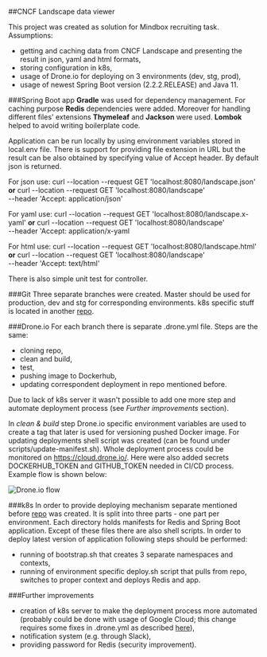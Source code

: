 ##CNCF Landscape data viewer

This project was created as solution for Mindbox recruiting task.
Assumptions:
* getting and caching data from CNCF Landscape and presenting the result in json, yaml and html formats,
* storing configuration in k8s,
* usage of Drone.io for deploying on 3 environments (dev, stg, prod),
* usage of newest Spring Boot version (2.2.2.RELEASE) and Java 11.

###Spring Boot app
**Gradle** was used for dependency management. For caching purpose **Redis** dependencies were added.
Moreover for handling different files' extensions **Thymeleaf** and **Jackson** were used. **Lombok** helped to avoid writing boilerplate code.

Application can be run locally by using environment variables stored in local.env file. 
There is support for providing file extension in URL but the result can be also obtained by specifying value of Accept header.
By default json is returned.

For json use:
curl --location --request GET 'localhost:8080/landscape.json'
**or**
curl --location --request GET 'localhost:8080/landscape' \
--header 'Accept: application/json'

For yaml use:
curl --location --request GET 'localhost:8080/landscape.x-yaml'
**or**
curl --location --request GET 'localhost:8080/landscape' \
--header 'Accept: application/x-yaml

For html use:
curl --location --request GET 'localhost:8080/landscape.html'
**or**
curl --location --request GET 'localhost:8080/landscape' \
--header 'Accept: text/html'

There is also simple unit test for controller.

###Git
Three separate branches were created. Master should be used for production, dev and stg for corresponding environments.
k8s specific stuff is located in another [repo](https://github.com/szwabae/mindbox-k8s).

###Drone.io
For each branch there is separate .drone.yml file. Steps are the same:
* cloning repo,
* clean and build,
* test,
* pushing image to Dockerhub,
* updating correspondent deployment in repo mentioned before.

Due to lack of k8s server it wasn't possible to add one more step and automate deployment process (see *Further improvements* section).

In *clean & build* step Drone.io specific environment variables are used to create a tag that later is used for versioning pushed Docker image.
For updating deployments shell script was created (can be found under scripts/update-manifest.sh).
Whole deployment process could be monitored on https://cloud.drone.io/. Here were also added secrets DOCKERHUB_TOKEN and GITHUB_TOKEN needed in CI/CD process.
Example flow is shown below:

![Drone.io flow](https://imgur.com/DpvieCs.png)

###k8s
In order to provide deploying mechanism separate mentioned before [repo](https://github.com/szwabae/mindbox-k8s) was created.
It is split into three parts - one part per environment. Each directory holds manifests for Redis and Spring Boot application.
Except of these files there are also shell scripts. In order to deploy latest version of application following steps should be performed:
* running of bootstrap.sh that creates 3 separate namespaces and contexts,
* running of environment specific deploy.sh script that pulls from repo, switches to proper context and deploys Redis and app.

###Further improvements
* creation of k8s server to make the deployment process more automated (probably could be done with usage of Google Cloud; this change requires some fixes in .drone.yml as described [here](http://plugins.drone.io/mactynow/drone-kubernetes/)),
* notification system (e.g. through Slack),
* providing password for Redis (security improvement).